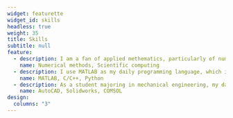 ```yaml
---
widget: featurette
widget_id: skills
headless: true
weight: 35
title: Skills
subtitle: null
feature:
  - description: I am a fan of applied methematics, particularly of numerical methods for solving complex systems in practical engineering problems. My expertise about numerical methods is centered on the numerical evalution of fractional-order partial differential equations, or more generally, differ-integral type nonlocal systems. I am experienced in developing both effective and efficient numerical algorithms to solve, for example, fractional-order wave equations, by using finite difference and finite element approaches. Besides of numerical methods, I am also interested in large-scale scientific computing such as parallel computing.
    name: Numerical methods, Scientific computing
  - description: I use MATLAB as my daily programming language, which is often used for the development and prototyping of advanced numerical algorithms and figure generation. When it comes to computationally-heavy tasks, I typically use C/C++ to accelerate computation by parallel computing. I am also interested in machine learning techniques (with Python) and their applications in the area of mechanics.
    name: MATLAB, C/C++, Python
  - description: As a student majoring in mechanical engineering, my daily engineering software include mechanical design and prototyping software such as AutoCAD and Solidwork, and finite element software COMSOL.
    name: AutoCAD, Solidworks, COMSOL
design:
  columns: "3"
---
```

